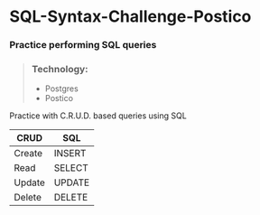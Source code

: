 # SQL-Syntax-Challenge-Postico
### Practice performing SQL queries

>### Technology:
>* Postgres
>* Postico

Practice with C.R.U.D. based queries using SQL

CRUD|SQL
------|-----
Create | INSERT
Read | SELECT
Update | UPDATE
Delete | DELETE 

